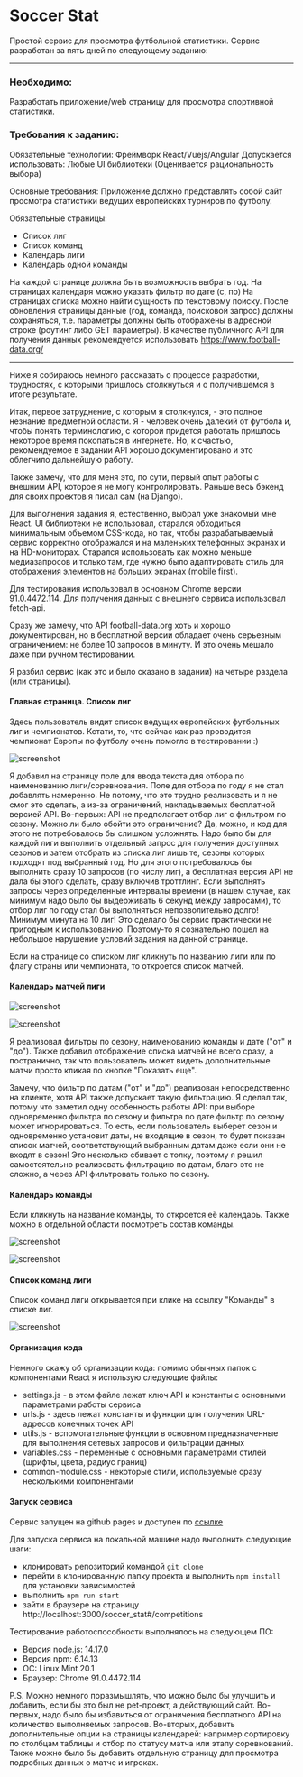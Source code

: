 # Soccer Stat
Простой сервис для просмотра футбольной статистики. Сервис разработан за пять дней по следующему заданию:

***
### Необходимо:
Разработать приложение/web страницу для просмотра спортивной статистики.

### Требования к заданию:
Обязательные технологии: Фреймворк React/Vuejs/Angular
Допускается использовать: Любые UI библиотеки (Оценивается
рациональность выбора)

Основные требования:
Приложение должно представлять собой сайт просмотра статистики ведущих
европейских турниров по футболу.

Обязательные страницы:
- Список лиг
- Список команд
- Календарь лиги
- Календарь одной команды

На каждой странице должна быть возможность выбрать год. На страницах календаря можно указать фильтр по дате (с, по)
На страницах списка можно найти сущность по текстовому поиску. После обновления страницы данные (год, команда, поисковой
запрос) должны сохраняться, т.е. параметры должны быть отображены в адресной строке (роутинг либо GET параметры).
В качестве публичного API для получения данных рекомендуется использовать https://www.football-data.org/
***

Ниже я собираюсь немного рассказать о процессе разработки, трудностях, с которыми пришлось столкнуться и о получившемся 
в итоге результате.

Итак, первое затруднение, с которым я столкнулся, - это полное незнание предметной области. Я - человек очень далекий от 
футбола и, чтобы понять терминологию, с которой придется работать пришлось некоторое время покопаться в интернете. Но, к
счастью, рекомендуемое в задании API хорошо документировано и это облегчило дальнейшую работу.

Также замечу, что для меня это, по сути, первый опыт работы с внешним API, которое я не могу контролировать. Раньше весь
бэкенд для своих проектов я писал сам (на Django).

Для выполнения задания я, естественно, выбрал уже знакомый мне React. UI библиотеки не использовал, старался обходиться 
минимальным объемом CSS-кода, но так, чтобы разрабатываемый сервис корректно отображался и на маленьких телефонных 
экранах и на HD-мониторах. Старался использовать как можно меньше медиазапросов и только там, где нужно было адаптировать
стиль для отображения элементов на больших экранах (mobile first).

Для тестирования использовал в основном Chrome версии 91.0.4472.114. Для получения данных с внешнего сервиса использовал
fetch-api. 

Сразу же замечу, что API football-data.org хоть и хорошо документирован, но в бесплатной версии обладает очень серьезным
ограничением: не более 10 запросов в минуту. И это очень мешало даже при ручном тестировании.

Я разбил сервис (как это и было сказано в задании) на четыре раздела (или страницы).

#### Главная страница. Список лиг

Здесь пользователь видит список ведущих европейских футбольных лиг и чемпионатов. Кстати, то, что сейчас как раз 
проводится чемпионат Европы по футболу очень помогло в тестировании :)

![screenshot](https://github.com/SergeyLebidko/soccer_stat_screenshots/blob/main/screen1.png)

Я добавил на страницу поле для ввода текста для отбора по наименованию лиги/соревнования. Поле для отбора по году я не
стал добавлять намеренно. Не потому, что это трудно реализовать и я не смог это сделать, а из-за ограничений, накладываемых
бесплатной версией API. Во-первых: API не предполагает отбор лиг с фильтром по сезону. Можно ли было обойти это ограничение?
Да, можно, и код для этого не потребовалось бы слишком усложнять. Надо было бы для каждой лиги выполнить отдельный
запрос для получения доступных сезонов и затем отобрать из списка лиг лишь те, сезоны которых подходят под выбранный год.
Но для этого потребовалось бы выполнить сразу 10 запросов (по числу лиг), а бесплатная версия API не дала бы этого сделать,
сразу включив троттлинг. Если выполнять запросы через определенные интервалы времени (в нашем случае, как минимум надо 
было бы выдерживать 6 секунд между запросами), то отбор лиг по году стал бы выполняться непозволительно долго! Минимум 
минута на 10 лиг! Это сделало бы сервис практически не пригодным к использованию. Поэтому-то я сознательно пошел на 
небольшое нарушение условий задания на данной странице.

Если на странице со списком лиг кликнуть по названию лиги или по флагу страны или чемпионата, то откроется список матчей.

#### Календарь матчей лиги

![screenshot](https://github.com/SergeyLebidko/soccer_stat_screenshots/blob/main/screen2.png)

![screenshot](https://github.com/SergeyLebidko/soccer_stat_screenshots/blob/main/screen3.png)

Я реализовал фильтры по сезону, наименованию команды и дате ("от" и "до"). Также добавил отображение списка матчей не 
всего сразу, а постранично, так что пользователь может видеть дополнительные матчи просто кликая по кнопке "Показать еще".

Замечу, что фильтр по датам ("от" и "до") реализован непосредственно на клиенте, хотя API также допускает такую фильтрацию.
Я сделал так, потому что заметил одну особенность работы API: при выборе одновременно фильтра по сезону и фильтра по дате
фильтр по сезону может игнорироваться. То есть, если пользователь выберет сезон и одновременно установит даты, не входящие 
в сезон, то будет показан список матчей, соответствующий выбранным датам даже если они не входят в сезон! Это несколько 
сбивает с толку, поэтому я решил самостоятельно реализовать фильтрацию по датам, благо это не сложно, а через API 
фильтровать только по сезону.

#### Календарь команды

Если кликнуть на название команды, то откроется её календарь. Также можно в отдельной области посмотреть состав команды.

![screenshot](https://github.com/SergeyLebidko/soccer_stat_screenshots/blob/main/screen4.png)

![screenshot](shttps://github.com/SergeyLebidko/soccer_stat_screenshots/blob/main/screen5.png)

#### Список команд лиги

Список команд лиги открывается при клике на ссылку "Команды" в списке лиг.

![screenshot](https://github.com/SergeyLebidko/soccer_stat_screenshots/blob/main/screen6.png)

#### Организация кода 

Немного скажу об организации кода: помимо обычных папок с компонентами React я использую следующие файлы:
- settings.js - в этом файле лежат ключ API и константы с основными параметрами работы сервиса
- urls.js - здесь лежат константы и функции для получения URL-адресов конечных точек API
- utils.js - вспомогательные функции в основном предназначенные для выполнения сетевых запросов и фильтрации данных
- variables.css - переменные с основными параметрами стилей (шрифты, цвета, радиус границ)
- common-module.css - некоторые стили, используемые сразу несколькими компонентами

#### Запуск сервиса

Сервис запущен на github pages и доступен по [ссылке](https://hproger.ru/soccer_stat/)

Для запуска сервиса на локальной машине надо выполнить следующие шаги:
- клонировать репозиторий командой ```git clone```
- перейти в клонированную папку проекта и выполнить ```npm install``` для установки зависимостей
- выполнить ```npm run start```
- зайти в браузере на страницу http://localhost:3000/soccer_stat#/competitions

Тестирование работоспособности выполнялось на следующем ПО:
- Версия node.js: 14.17.0
- Версия npm: 6.14.13
- ОС: Linux Mint 20.1
- Браузер: Chrome 91.0.4472.114

P.S. Можно немного поразмышлять, что можно было бы улучшить и добавить, если бы это был не pet-проект, а действующий
сайт. Во-первых, надо было бы избавиться от ограничения бесплатного API на количество выполняемых запросов. Во-вторых,
добавить дополнительные опции на страницы календарей: например сортировку по столбцам таблицы и отбор по статусу матча 
или этапу соревнований. Также можно было бы добавить отдельную страницу для просмотра подробных данных о матче и игроках.
